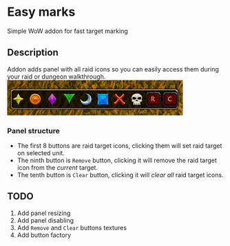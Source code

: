 # Easy marks
Simple WoW addon for fast target marking

## Description
Addon adds panel with all raid icons so you can easily access them during your raid or dungeon walkthrough.
![Preview](assets/preview.png)
### Panel structure
- The first 8 buttons are raid target icons, clicking them will set raid target on selected unit.
- The ninth button is `Remove` button, clicking it will remove the raid target icon from the _current_ target.
- The tenth button is `Clear` button, clicking it will _clear all_ raid target icons.
## TODO
1. Add panel resizing
2. Add panel disabling
3. Add `Remove` and `Clear` buttons textures
4. Add button factory
